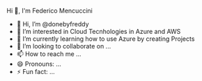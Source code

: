 
Hi 👋, I'm Federico Mencuccini


- 👋 Hi, I’m @donebyfreddy
- 👀 I’m interested in Cloud Tecnhologies in Azure and AWS
- 🌱 I’m currently learning how to use Azure by creating Projects
- 💞️ I’m looking to collaborate on ...
- 📫 How to reach me ...
- 😄 Pronouns: ...
- ⚡ Fun fact: ...

<!---
donebyfreddy/donebyfreddy is a ✨ special ✨ repository because its `README.md` (this file) appears on your GitHub profile.
You can click the Preview link to take a look at your changes.
--->
